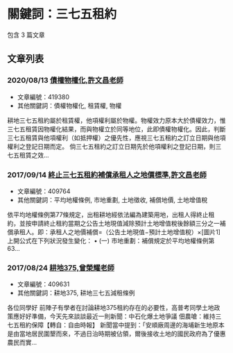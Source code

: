 # 關鍵詞：三七五租約

包含 3 篇文章

## 文章列表

### 2020/08/13 [債權物權化,許文昌老師](../../articles/419380_%E5%82%B5%E6%AC%8A%E7%89%A9%E6%AC%8A%E5%8C%96%2C%E8%A8%B1%E6%96%87%E6%98%8C%E8%80%81%E5%B8%AB.md)
- 文章編號：419380
- 其他關鍵詞：債權物權化, 租賃權, 物權

耕地三七五租約屬於租賃權，他項權利屬於物權。物權效力原本大於債權效力，惟三七五租賃因物權化結果，而與物權立於同等地位，此即債權物權化。因此，判斷三七五租賃與他項權利（如抵押權）之優先性，應視三七五租約之訂立日期與他項權利之登記日期而定。 倘三七五租約之訂立日期先於他項權利之登記日期，則三七五租賃之效...

### 2017/09/14 [終止三七五租約補償承租人之地價標準,許文昌老師](../../articles/409764_%E7%B5%82%E6%AD%A2%E4%B8%89%E4%B8%83%E4%BA%94%E7%A7%9F%E7%B4%84%E8%A3%9C%E5%84%9F%E6%89%BF%E7%A7%9F%E4%BA%BA%E4%B9%8B%E5%9C%B0%E5%83%B9%E6%A8%99%E6%BA%96%2C%E8%A8%B1%E6%96%87%E6%98%8C%E8%80%81%E5%B8%AB.md)
- 文章編號：409764
- 其他關鍵詞：平均地權條例, 市地重劃, 土地徵收, 補償地價, 土地增值稅

依平均地權條例第77條規定，出租耕地經依法編為建築用地，出租人得終止租約，並按申請終止租約當期之公告土地現值減除預計土地增值稅後餘額三分之一補償承租人。即：承租人之地價補償=（公告土地現值−預計土地增值稅）×[圖片1] 上開公式在下列狀況發生變化： • (一) 市地重劃：補償規定於平均地權條例第63...

### 2017/08/24 [耕地375,曾榮耀老師](../../articles/409631_%E8%80%95%E5%9C%B0375%2C%E6%9B%BE%E6%A6%AE%E8%80%80%E8%80%81%E5%B8%AB.md)
- 文章編號：409631
- 其他關鍵詞：耕地375, 耕地三七五減租條例

各位同學好 前陣子有學者在討論耕地375租約存在的必要性，高普考同學土地政策應好好準備，今天先來談談最近一則新聞：中石化爆土地爭議 佃農嗆：維持三七五租約保障【轉自：自由時報】 新聞當中提到：「安順廠周邊的海埔新生地原本是由當地居民圍墾而來，不過日治時期被佔領，爾後接收土地的國民政府為了優惠農民而實...
